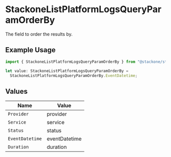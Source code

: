 # StackoneListPlatformLogsQueryParamOrderBy

The field to order the results by.

## Example Usage

```typescript
import { StackoneListPlatformLogsQueryParamOrderBy } from "@stackone/stackone-client-ts/sdk/models/operations";

let value: StackoneListPlatformLogsQueryParamOrderBy =
  StackoneListPlatformLogsQueryParamOrderBy.EventDatetime;
```

## Values

| Name            | Value           |
| --------------- | --------------- |
| `Provider`      | provider        |
| `Service`       | service         |
| `Status`        | status          |
| `EventDatetime` | eventDatetime   |
| `Duration`      | duration        |